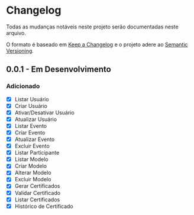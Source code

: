# Changelog
Todas as mudanças notáveis ​​neste projeto serão documentadas neste arquivo.

O formato é baseado em [Keep a Changelog](http://keepachangelog.com/en/1.0.0/)
e o projeto adere ao [Semantic Versioning](http://semver.org/spec/v2.0.0.html).

## 0.0.1 - Em Desenvolvimento
### Adicionado
- [x] Listar Usuário
- [x] Criar Usuário
- [x] Ativar/Desativar Usuário
- [x] Atualizar Usuário
- [x] Listar Evento
- [x] Criar Evento
- [x] Atualizar Evento
- [x] Excluir Evento
- [x] Listar Participante
- [x] Listar Modelo
- [x] Criar Modelo
- [x] Alterar Modelo
- [x] Excluir Modelo
- [x] Gerar Certificados
- [x] Validar Certificado
- [x] Listar Certificados
- [x] Histórico de Certificado